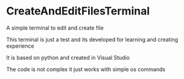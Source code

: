 # CreateAndEditFilesTerminal
A simple terminal to edit and create file

This terminal is just a test and its developed for learning and creating experience

It is based on python and created in Visual Studio

The code is not complex it just works with simple os commands
